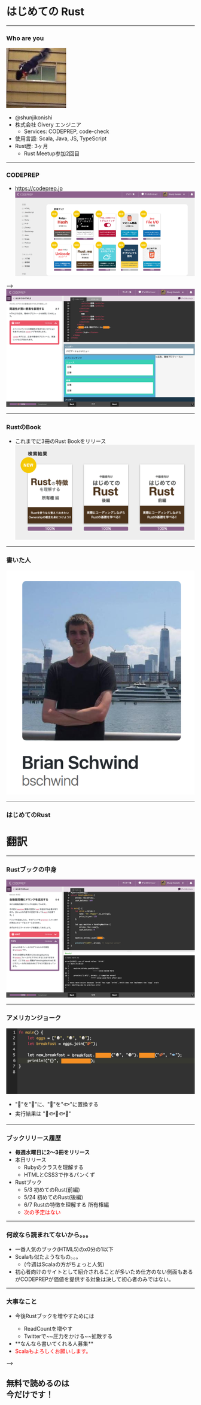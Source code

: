 # はじめての Rust
---
### Who are you
![social](images/social_icon.jpg)
- @shunjikonishi
- 株式会社 Givery エンジニア
  - Services: CODEPREP, code-check
- 使用言語: Scala, Java, JS, TypeScript
- Rust歴: 3ヶ月
  - Rust Meetup参加2回目

---
### CODEPREP
- https://codeprep.jp
![ブック一覧](images/codeprep1.png)

-->
![リーダー](images/codeprep5.png)

---
### RustのBook
- これまでに3冊のRust Bookをリリース
![Rust Books](images/rust_books.png)

---
### 書いた人
![Brian](images/bschwind.png)

---
### はじめてのRust

# 翻訳

---
### Rustブックの中身
![Rust1](images/rust_page1.png)

---
### アメリカンジョーク
![Rust2](images/rust_joke.png)

- "🥚"を"🍚"に、"🥓"を"🐟"に置換する
- 実行結果は "🍚🐟🍚🐟🍚"

---
### ブックリリース履歴
- **毎週水曜日に2〜3冊をリリース**
- 本日リリース
  - Rubyのクラスを理解する
  - HTMLとCSS3で作るパンくず
- Rustブック
  - 5/3  初めてのRust(前編)
  - 5/24 初めてのRust(後編)
  - 6/7  Rustの特徴を理解する 所有権編
  - <span style="color:red;">次の予定はない</span> <!-- .element: class="fragment" data-fragment-index="1" -->
---
### 何故なら読まれてないから。。。
- 一番人気のブック(HTML5)のx0分の1以下
- Scalaも似たようなもの。。。
  - (今週はScalaの方がちょっと人気)
- 初心者向けのサイトとして紹介されることが多いため仕方のない側面もあるがCODEPREPが価値を提供する対象は決して初心者のみではない。

---
### 大事なこと
<ul>
  <li>今後Rustブックを増やすためには</li>
  <ul>
    <li class="fragment" data-fragment-index="1">ReadCountを増やす</li>
    <li class="fragment" data-fragment-index="2">Twitterで~~圧力をかける~~拡散する</li>
  </ul>
  <li class="fragment" data-fragment-index="3">**なんなら書いてくれる人募集**</li>
  <li class="fragment" data-fragment-index="4"><span style="color:red;">Scalaもよろしくお願いします。</span></li>
</ul>

-->
## 無料で読めるのは<br>今だけです！
